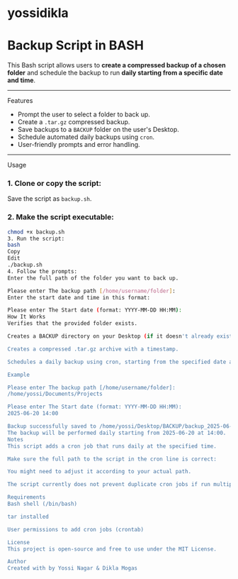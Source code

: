 # yossidikla

# Backup Script in BASH

This Bash script allows users to **create a compressed backup of a chosen folder** and schedule the backup to run **daily starting from a specific date and time**.

---

Features

- Prompt the user to select a folder to back up.
- Create a `.tar.gz` compressed backup.
- Save backups to a `BACKUP` folder on the user's Desktop.
- Schedule automated daily backups using `cron`.
- User-friendly prompts and error handling.

---

Usage

### 1. Clone or copy the script:
Save the script as `backup.sh`.

### 2. Make the script executable:
```bash
chmod +x backup.sh
3. Run the script:
bash
Copy
Edit
./backup.sh
4. Follow the prompts:
Enter the full path of the folder you want to back up.

Please enter The backup path [/home/username/folder]:
Enter the start date and time in this format:

Please enter The Start date (format: YYYY-MM-DD HH:MM):
How It Works
Verifies that the provided folder exists.

Creates a BACKUP directory on your Desktop (if it doesn't already exist).

Creates a compressed .tar.gz archive with a timestamp.

Schedules a daily backup using cron, starting from the specified date and time.

Example

Please enter The backup path [/home/username/folder]:
/home/yossi/Documents/Projects

Please enter The Start date (format: YYYY-MM-DD HH:MM):
2025-06-20 14:00

Backup successfully saved to /home/yossi/Desktop/BACKUP/backup_2025-06-17_22-30-00.tar.gz
The backup will be performed daily starting from 2025-06-20 at 14:00.
Notes
This script adds a cron job that runs daily at the specified time.

Make sure the full path to the script in the cron line is correct:

You might need to adjust it according to your actual path.

The script currently does not prevent duplicate cron jobs if run multiple times.

Requirements
Bash shell (/bin/bash)

tar installed

User permissions to add cron jobs (crontab)

License
This project is open-source and free to use under the MIT License.

Author
Created with by Yossi Nagar & Dikla Mogas

